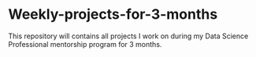 # Weekly-projects-for-3-months
This repository will contains all projects I work on during my Data Science Professional mentorship program for 3 months.

